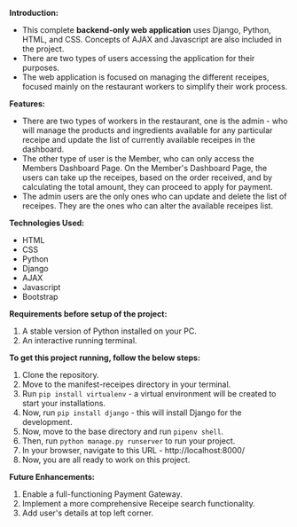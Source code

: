 **Introduction:**
- This complete **backend-only web application** uses Django, Python, HTML, and CSS. Concepts of AJAX and Javascript are also included in the project.
- There are two types of users accessing the application for their purposes. 
- The web application is focused on managing the different receipes, focused mainly on the restaurant workers to simplify their work process. 

**Features:**
- There are two types of workers in the restaurant, one is the admin - who will manage the 
products and ingredients available for any particular receipe and update the list of currently available receipes in the dashboard.
- The other type of user is the Member, who can only access the Members Dashboard Page. On the Member's Dashboard Page, the users can take up the receipes, based on the order received, and by calculating the total amount, they can proceed to apply for payment. 
- The admin users are the only ones who can update and delete the list of receipes. They are the ones who can alter the available receipes list.

**Technologies Used:**
- HTML 
- CSS
- Python
- Django
- AJAX
- Javascript
- Bootstrap

**Requirements before setup of the project:**
1. A stable version of Python installed on your PC.
2. An interactive running terminal.

**To get this project running, follow the below steps:**
1. Clone the repository.
2. Move to the manifest-receipes directory in your terminal.
3. Run `pip install virtualenv` - a virtual environment will be created to start your installations. 
4. Now, run `pip install django` - this will install Django for the development.
5. Now, move to the base directory and run `pipenv shell`.
6. Then, run `python manage.py runserver` to run your project.
7. In your browser, navigate to this URL - http://localhost:8000/
8. Now, you are all ready to work on this project.

**Future Enhancements:**
1. Enable a full-functioning Payment Gateway.
2. Implement a more comprehensive Receipe search functionality.
3. Add user's details at top left corner.

